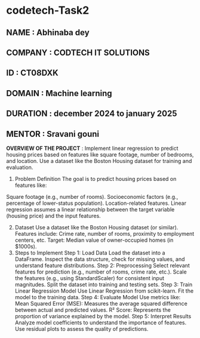 # codetech-Task2
NAME : Abhinaba dey
---
COMPANY : CODTECH IT SOLUTIONS
---
ID : CT08DXK
---
DOMAIN : Machine learning
---
DURATION : december 2024 to january 2025
---
MENTOR : Sravani gouni
---

**OVERVIEW OF THE PROJECT** : Implement linear regression to predict housing prices based on features like
square footage, number of bedrooms, and location. Use a dataset like the
Boston Housing dataset for training and evaluation.

1. Problem Definition
The goal is to predict housing prices based on features like:

Square footage (e.g., number of rooms).
Socioeconomic factors (e.g., percentage of lower-status population).
Location-related features.
Linear regression assumes a linear relationship between the target variable (housing price) and the input features.

2. Dataset
Use a dataset like the Boston Housing dataset (or similar).
Features include:
Crime rate, number of rooms, proximity to employment centers, etc.
Target: Median value of owner-occupied homes (in $1000s).
3. Steps to Implement
Step 1: Load Data
Load the dataset into a DataFrame.
Inspect the data structure, check for missing values, and understand feature distributions.
Step 2: Preprocessing
Select relevant features for prediction (e.g., number of rooms, crime rate, etc.).
Scale the features (e.g., using StandardScaler) for consistent input magnitudes.
Split the dataset into training and testing sets.
Step 3: Train Linear Regression Model
Use Linear Regression from scikit-learn.
Fit the model to the training data.
Step 4: Evaluate Model
Use metrics like:
Mean Squared Error (MSE): Measures the average squared difference between actual and predicted values.
R² Score: Represents the proportion of variance explained by the model.
Step 5: Interpret Results
Analyze model coefficients to understand the importance of features.
Use residual plots to assess the quality of predictions.

